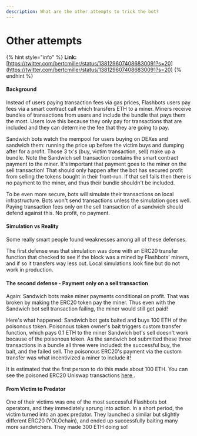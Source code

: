 ```yaml
---
description: What are the other attempts to trick the bot?
---
```


# Other attempts

{% hint style="info" %}
**Link:** [https://twitter.com/bertcmiller/status/1381296074086830091?s=20](https://twitter.com/bertcmiller/status/1381296074086830091?s=20)
{% endhint %}

#### Background <a id="background"></a>

Instead of users paying transaction fees via gas prices, Flashbots users pay fees via a smart contract call which transfers ETH to a miner. Miners receive bundles of transactions from users and include the bundle that pays them the most. Users love this because they only pay for transactions that are included and they can determine the fee that they are going to pay.

Sandwich bots watch the mempool for users buying on DEXes and sandwich them: running the price up before the victim buys and dumping after for a profit. Those 3 tx's \(buy, victim transaction, sell\) make up a bundle. Note the Sandwich sell transaction contains the smart contract payment to the miner. It's important that payment goes to the miner on the sell transaction! That should only happen after the bot has secured profit from selling the tokens bought in their front-run. If that sell fails then there is no payment to the miner, and thus their bundle shouldn't be included.

To be even more secure, bots will simulate their transactions on local infrastructure. Bots won't send transactions unless the simulation goes well. Paying transaction fees only on the sell transaction of a sandwich should defend against this. No profit, no payment.

#### Simulation vs Reality <a id="simulation-vs-reality"></a>

Some really smart people found weaknesses among all of these defenses.

The first defense was that simulation was done with an ERC20 transfer function that checked to see if the block was a mined by Flashbots' miners, and if so it transfers way less out. Local simulations look fine but do not work in production.

#### The second defense - Payment only on a sell transaction <a id="the-second-defense-payment-only-on-a-sell-transaction"></a>

Again: Sandwich bots make miner payments conditional on profit. That was broken by making the ERC20 token pay the miner. Thus even with the Sandwich bot sell transaction failing, the miner would still get paid!

Here's what happened: Sandwich bot gets baited and buys 100 ETH of the poisonous token. Poisonous token owner's bait triggers custom transfer function, which pays 0.1 ETH to the miner Sandwich bot's sell doesn't work because of the poisonous token. As the sandwich bot submitted these three transactions in a bundle all three were included: the successful buy, the bait, and the failed sell. The poisonous ERC20's payment via the custom transfer was what incentivized a miner to include it!

It is estimated that the first person to do this made about 100 ETH. You can see the poisoned ERC20 Uniswap transactions [here ](https://etherscan.io/token/0xe253a1f7d5818022661bfbd2cbe043b642b4eff9?a=0x01f8d5a4862d51d2cf0cf52ac900a4d60adaeee6).

#### From Victim to Predator <a id="from-victim-to-predator"></a>

One of their victims was one of the most successful Flashbots bot operators, and they immediately sprung into action. In a short period, the victim turned into an apex predator. They launched a similar but slightly different ERC20 \(YOLOchain\), and ended up successfully baiting many more sandwichers. They made 300 ETH doing so!

